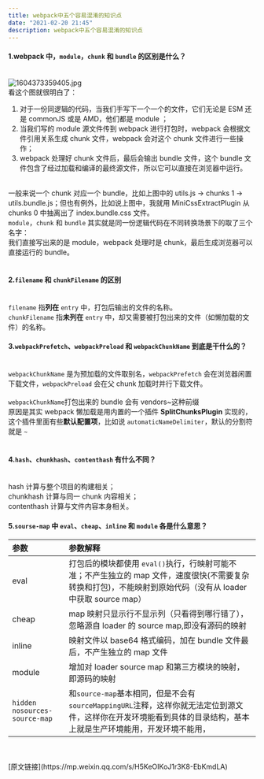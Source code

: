 ```yaml
---
title: webpack中五个容易混淆的知识点
date: "2021-02-20 21:45"
description: webpack中五个容易混淆的知识点
---
```


<a name="fPK71"></a>

#### 1.webpack 中，`module`，`chunk` 和 `bundle` 的区别是什么？

<br />![1604373359405.jpg](https://cdn.nlark.com/yuque/0/2020/jpeg/1683395/1604373377394-bbca646b-517a-4f66-8086-458c666e7468.jpeg#align=left&display=inline&height=372&margin=%5Bobject%20Object%5D&name=1604373359405.jpg&originHeight=372&originWidth=657&size=48412&status=done&style=none&width=657)<br />看这个图就很明白了：<br />

1. 对于一份同逻辑的代码，当我们手写下一个一个的文件，它们无论是 ESM 还是 commonJS 或是 AMD，他们都是 module ；
1. 当我们写的 module 源文件传到 webpack 进行打包时，webpack 会根据文件引用关系生成 chunk 文件，webpack 会对这个 chunk 文件进行一些操作；
1. webpack 处理好 chunk 文件后，最后会输出 bundle 文件，这个 bundle 文件包含了经过加载和编译的最终源文件，所以它可以直接在浏览器中运行。

<br />一般来说一个 chunk 对应一个 bundle，比如上图中的 utils.js -> chunks 1 -> utils.bundle.js；但也有例外，比如说上图中，我就用 MiniCssExtractPlugin 从 chunks 0 中抽离出了 index.bundle.css 文件。<br />`module`，`chunk` 和 `bundle` 其实就是同一份逻辑代码在不同转换场景下的取了三个名字：<br />我们直接写出来的是 module，webpack 处理时是 chunk，最后生成浏览器可以直接运行的 bundle。<br />
<br />

<a name="wcxyI"></a>

#### 2.`filename` 和 `chunkFilename` 的区别

<br />`filename` 指**列在** `entry` 中，打包后输出的文件的名称。<br />`chunkFilename` 指**未列在** `entry` 中，却又需要被打包出来的文件（如懒加载的文件）的名称。<br />

<a name="jwkVB"></a>

#### 3.`webpackPrefetch`、`webpackPreload` 和 `webpackChunkName` 到底是干什么的？

<br />`webpackChunkName` 是为预加载的文件取别名，`webpackPrefetch` 会在浏览器闲置下载文件，`webpackPreload` 会在父 chunk 加载时并行下载文件。<br />
<br />`webpackChunkName`打包出来的 bundle 会有 vendors~这种前缀<br />原因是其实 webpack 懒加载是用内置的一个插件 **SplitChunksPlugin** 实现的，这个插件里面有些**默认配置项**，比如说 `automaticNameDelimiter`，默认的分割符就是 `~`<br />
<br />

<a name="5rfUT"></a>

#### 4.`hash`、`chunkhash`、`contenthash` 有什么不同？

<br />hash 计算与整个项目的构建相关；<br />chunkhash 计算与同一 chunk 内容相关；<br />contenthash 计算与文件内容本身相关。<br />

<a name="zQZjK"></a>

#### 5.`sourse-map` 中 `eval`、`cheap`、`inline` 和 `module` 各是什么意思？

| 参数                                 | 参数解释                                                                                                                                                           |
| :----------------------------------- | :----------------------------------------------------------------------------------------------------------------------------------------------------------------- |
| eval                                 | 打包后的模块都使用 `eval()`执行，行映射可能不准；不产生独立的 map 文件，速度很快(不需要复杂转换和打包)，不能映射到原始代码（没有从 loader 中获取 source map）      |
| cheap                                | map 映射只显示行不显示列（只看得到哪行错了），忽略源自 loader 的 source map,即没有源码的映射                                                                       |
| inline                               | 映射文件以 base64 格式编码，加在 bundle 文件最后，不产生独立的 map 文件                                                                                            |
| module                               | 增加对 loader source map 和第三方模块的映射，即源码的映射                                                                                                          |
| `hidden`<br />`nosources-source-map` | 和`source-map`基本相同，但是不会有`sourceMappingURL`注释，这样你就无法定位到源文件，这样你在开发环境能看到具体的目录结构，基本上就是生产环境能用，开发环境不能用， |

<br />
<br />[原文链接](https://mp.weixin.qq.com/s/H5KeOIKoJ1r3K8-EbKmdLA)<br />
